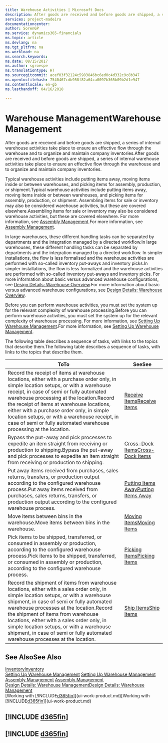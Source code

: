 ```yaml
---
title: Warehouse Activities | Microsoft Docs
description: After goods are received and before goods are shipped, a series of internal warehouse activities take place to ensure an effective flow through the warehouse and to organize and maintain company inventories.
services: project-madeira
documentationcenter: 
author: SorenGP
ms.service: dynamics365-financials
ms.topic: article
ms.devlang: na
ms.tgt_pltfrm: na
ms.workload: na
ms.search.keywords: 
ms.date: 08/15/2017
ms.author: sgroespe
ms.translationtype: HT
ms.sourcegitcommit: acef03f32124c5983846bc6ed0c4d332c9c8b347
ms.openlocfilehash: 7540467cdb958f82a64ca0097b365b09b2d1e947
ms.contentlocale: en-gb
ms.lasthandoff: 04/16/2018

---
```

# <a name="warehouse-management"></a><span data-ttu-id="b8cf6-103">Warehouse Management</span><span class="sxs-lookup"><span data-stu-id="b8cf6-103">Warehouse Management</span></span>
<span data-ttu-id="b8cf6-104">After goods are received and before goods are shipped, a series of internal warehouse activities take place to ensure an effective flow through the warehouse and to organize and maintain company inventories.</span><span class="sxs-lookup"><span data-stu-id="b8cf6-104">After goods are received and before goods are shipped, a series of internal warehouse activities take place to ensure an effective flow through the warehouse and to organize and maintain company inventories.</span></span>

<span data-ttu-id="b8cf6-105">Typical warehouse activities include putting items away, moving items inside or between warehouses, and picking items for assembly, production, or shipment.</span><span class="sxs-lookup"><span data-stu-id="b8cf6-105">Typical warehouse activities include putting items away, moving items inside or between warehouses, and picking items for assembly, production, or shipment.</span></span> <span data-ttu-id="b8cf6-106">Assembling items for sale or inventory may also be considered warehouse activities, but these are covered elsewhere.</span><span class="sxs-lookup"><span data-stu-id="b8cf6-106">Assembling items for sale or inventory may also be considered warehouse activities, but these are covered elsewhere.</span></span> <span data-ttu-id="b8cf6-107">For more information, see [Assembly Management](assembly-assemble-items.md).</span><span class="sxs-lookup"><span data-stu-id="b8cf6-107">For more information, see [Assembly Management](assembly-assemble-items.md).</span></span>  

<span data-ttu-id="b8cf6-108">In large warehouses, these different handling tasks can be separated by departments and the integration managed by a directed workflow.</span><span class="sxs-lookup"><span data-stu-id="b8cf6-108">In large warehouses, these different handling tasks can be separated by departments and the integration managed by a directed workflow.</span></span> <span data-ttu-id="b8cf6-109">In simpler installations, the flow is less formalised and the warehouse activities are performed with so-called inventory put-aways and inventory picks.</span><span class="sxs-lookup"><span data-stu-id="b8cf6-109">In simpler installations, the flow is less formalized and the warehouse activities are performed with so-called inventory put-aways and inventory picks.</span></span> <span data-ttu-id="b8cf6-110">For more information about basic versus advanced warehouse configurations, see [Design Details: Warehouse Overview](design-details-warehouse-overview.md).</span><span class="sxs-lookup"><span data-stu-id="b8cf6-110">For more information about basic versus advanced warehouse configurations, see [Design Details: Warehouse Overview](design-details-warehouse-overview.md).</span></span>

<span data-ttu-id="b8cf6-111">Before you can perform warehouse activities, you must set the system up for the relevant complexity of warehouse processing.</span><span class="sxs-lookup"><span data-stu-id="b8cf6-111">Before you can perform warehouse activities, you must set the system up for the relevant complexity of warehouse processing.</span></span> <span data-ttu-id="b8cf6-112">For more information, see [Setting Up Warehouse Management](warehouse-setup-warehouse.md).</span><span class="sxs-lookup"><span data-stu-id="b8cf6-112">For more information, see [Setting Up Warehouse Management](warehouse-setup-warehouse.md).</span></span>

 <span data-ttu-id="b8cf6-113">The following table describes a sequence of tasks, with links to the topics that describe them.</span><span class="sxs-lookup"><span data-stu-id="b8cf6-113">The following table describes a sequence of tasks, with links to the topics that describe them.</span></span>   

|<span data-ttu-id="b8cf6-114">**To**</span><span class="sxs-lookup"><span data-stu-id="b8cf6-114">**To**</span></span>|<span data-ttu-id="b8cf6-115">**See**</span><span class="sxs-lookup"><span data-stu-id="b8cf6-115">**See**</span></span>|  
|------------|-------------|  
|<span data-ttu-id="b8cf6-116">Record the receipt of items at warehouse locations, either with a purchase order only, in simple location setups, or with a warehouse receipt, in case of semi or fully automated warehouse processing at the location.</span><span class="sxs-lookup"><span data-stu-id="b8cf6-116">Record the receipt of items at warehouse locations, either with a purchase order only, in simple location setups, or with a warehouse receipt, in case of semi or fully automated warehouse processing at the location.</span></span>|[<span data-ttu-id="b8cf6-117">Receive Items</span><span class="sxs-lookup"><span data-stu-id="b8cf6-117">Receive Items</span></span>](warehouse-how-receive-items.md)|
|<span data-ttu-id="b8cf6-118">Bypass the put-away and pick processes to expedite an item straight from receiving or production to shipping.</span><span class="sxs-lookup"><span data-stu-id="b8cf6-118">Bypass the put-away and pick processes to expedite an item straight from receiving or production to shipping.</span></span>|[<span data-ttu-id="b8cf6-119">Cross-Dock Items</span><span class="sxs-lookup"><span data-stu-id="b8cf6-119">Cross-Dock Items</span></span>](warehouse-how-to-cross-dock-items.md)|    
|<span data-ttu-id="b8cf6-120">Put away items received from purchases, sales returns, transfers, or production output according to the configured warehouse process.</span><span class="sxs-lookup"><span data-stu-id="b8cf6-120">Put away items received from purchases, sales returns, transfers, or production output according to the configured warehouse process.</span></span>|[<span data-ttu-id="b8cf6-121">Putting Items Away</span><span class="sxs-lookup"><span data-stu-id="b8cf6-121">Putting Items Away</span></span>](warehouse-put-away-items.md)|
|<span data-ttu-id="b8cf6-122">Move items between bins in the warehouse.</span><span class="sxs-lookup"><span data-stu-id="b8cf6-122">Move items between bins in the warehouse.</span></span>|[<span data-ttu-id="b8cf6-123">Moving Items</span><span class="sxs-lookup"><span data-stu-id="b8cf6-123">Moving Items</span></span>](warehouse-move-items.md)|
|<span data-ttu-id="b8cf6-124">Pick items to be shipped, transferred, or consumed in assembly or production, according to the configured warehouse process.</span><span class="sxs-lookup"><span data-stu-id="b8cf6-124">Pick items to be shipped, transferred, or consumed in assembly or production, according to the configured warehouse process.</span></span>|[<span data-ttu-id="b8cf6-125">Picking Items</span><span class="sxs-lookup"><span data-stu-id="b8cf6-125">Picking Items</span></span>](warehouse-pick-items.md)|
|<span data-ttu-id="b8cf6-126">Record the shipment of items from warehouse locations, either with a sales order only, in simple location setups, or with a warehouse shipment, in case of semi or fully automated warehouse processes at the location.</span><span class="sxs-lookup"><span data-stu-id="b8cf6-126">Record the shipment of items from warehouse locations, either with a sales order only, in simple location setups, or with a warehouse shipment, in case of semi or fully automated warehouse processes at the location.</span></span>|[<span data-ttu-id="b8cf6-127">Ship Items</span><span class="sxs-lookup"><span data-stu-id="b8cf6-127">Ship Items</span></span>](warehouse-how-ship-items.md)|  

## <a name="see-also"></a><span data-ttu-id="b8cf6-128">See Also</span><span class="sxs-lookup"><span data-stu-id="b8cf6-128">See Also</span></span>  
[<span data-ttu-id="b8cf6-129">Inventory</span><span class="sxs-lookup"><span data-stu-id="b8cf6-129">Inventory</span></span>](inventory-manage-inventory.md)  
<span data-ttu-id="b8cf6-130">[Setting Up Warehouse Management](warehouse-setup-warehouse.md)   </span><span class="sxs-lookup"><span data-stu-id="b8cf6-130">[Setting Up Warehouse Management](warehouse-setup-warehouse.md)   </span></span>  
<span data-ttu-id="b8cf6-131">[Assembly Management](assembly-assemble-items.md)  </span><span class="sxs-lookup"><span data-stu-id="b8cf6-131">[Assembly Management](assembly-assemble-items.md)  </span></span>  
[<span data-ttu-id="b8cf6-132">Design Details: Warehouse Management</span><span class="sxs-lookup"><span data-stu-id="b8cf6-132">Design Details: Warehouse Management</span></span>](design-details-warehouse-management.md)  
<span data-ttu-id="b8cf6-133">[Working with [!INCLUDE[d365fin](includes/d365fin_md.md)]](ui-work-product.md)</span><span class="sxs-lookup"><span data-stu-id="b8cf6-133">[Working with [!INCLUDE[d365fin](includes/d365fin_md.md)]](ui-work-product.md)</span></span>  

## [!INCLUDE [d365fin](includes/free_trial_md.md)]  
## [!INCLUDE [d365fin](includes/training_link_md.md)]

